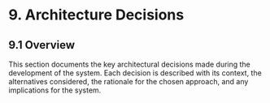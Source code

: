 # 9. Architecture Decisions

## 9.1 Overview

This section documents the key architectural decisions made during the development of the system. Each decision is described with its context, the alternatives considered, the rationale for the chosen approach, and any implications for the system.
